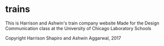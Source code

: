 # trains
This is Harrison and Ashwin's train company website
Made for the Design Communication class at the University of Chicago Laboratory Schools

Copyright Harrison Shapiro and Ashwin Aggarwal, 2017
